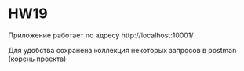 # HW19
Приложение работает по адресу http://localhost:10001/

Для удобства сохранена коллекция некоторых запросов в postman (корень проекта)
